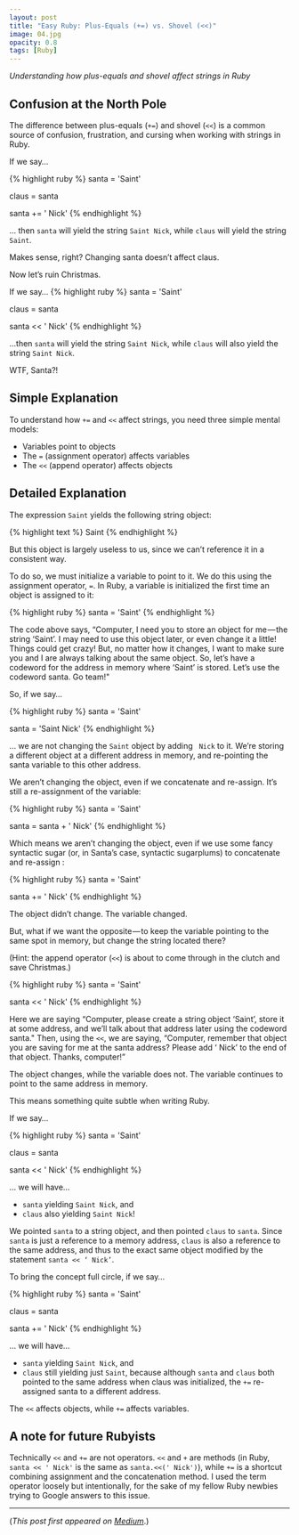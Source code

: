 ```yaml
---
layout: post
title: "Easy Ruby: Plus-Equals (+=) vs. Shovel (<<)"
image: 04.jpg
opacity: 0.8
tags: [Ruby]
---
```


_Understanding how plus-equals and shovel affect strings in Ruby_

## Confusion at the North Pole

The difference between plus-equals (`+=`) and shovel (`<<`) is a common source of confusion, frustration, and cursing when working with strings in Ruby.

If we say…

{% highlight ruby %}
santa = 'Saint'

claus = santa

santa += ' Nick'
{% endhighlight %}

… then `santa` will yield the string `Saint Nick`, while `claus` will yield the string `Saint`.

Makes sense, right? Changing santa doesn’t affect claus.

Now let’s ruin Christmas.

If we say…
{% highlight ruby %}
santa = 'Saint'

claus = santa

santa << ' Nick'
{% endhighlight %}

…then `santa` will yield the string `Saint Nick`, while `claus` will also yield the string `Saint Nick`.

WTF, Santa?!

## Simple Explanation

To understand how `+=` and `<<` affect strings, you need three simple mental models:

* Variables point to objects
* The `=` (assignment operator) affects variables
* The `<<` (append operator) affects objects

## Detailed Explanation

The expression `Saint` yields the following string object:

{% highlight text %}
Saint
{% endhighlight %}

But this object is largely useless to us, since we can’t reference it in a consistent way.

To do so, we must initialize a variable to point to it. We do this using the assignment operator, `=`. In Ruby, a variable is initialized the first time an object is assigned to it:

{% highlight ruby %}
santa = 'Saint'
{% endhighlight %}

The code above says, “Computer, I need you to store an object for me — the string ‘Saint’. I may need to use this object later, or even change it a little! Things could get crazy! But, no matter how it changes, I want to make sure you and I are always talking about the same object. So, let’s have a codeword for the address in memory where ‘Saint’ is stored. Let’s use the codeword santa. Go team!"

So, if we say…

{% highlight ruby %}
santa = 'Saint'

santa = 'Saint Nick'
{% endhighlight %}

… we are not changing the `Saint` object by adding ` Nick` to it. We’re storing a different object at a different address in memory, and re-pointing the santa variable to this other address.

We aren’t changing the object, even if we concatenate and re-assign. It’s still a re-assignment of the variable:

{% highlight ruby %}
santa = 'Saint'

santa = santa + ' Nick'
{% endhighlight %}

Which means we aren’t changing the object, even if we use some fancy syntactic sugar (or, in Santa’s case, syntactic sugarplums) to concatenate and re-assign :

{% highlight ruby %}
santa = 'Saint'

santa += ' Nick'
{% endhighlight %}

The object didn’t change. The variable changed.

But, what if we want the opposite — to keep the variable pointing to the same spot in memory, but change the string located there?

(Hint: the append operator (`<<`) is about to come through in the clutch and save Christmas.)

{% highlight ruby %}
santa = 'Saint'

santa << ' Nick'
{% endhighlight %}

Here we are saying “Computer, please create a string object ‘Saint’, store it at some address, and we’ll talk about that address later using the codeword santa." Then, using the `<<`, we are saying, “Computer, remember that object you are saving for me at the santa address? Please add ‘ Nick’ to the end of that object. Thanks, computer!”

The object changes, while the variable does not. The variable continues to point to the same address in memory.

This means something quite subtle when writing Ruby.

If we say…

{% highlight ruby %}
santa = 'Saint'

claus = santa

santa << ' Nick'
{% endhighlight %}

… we will have…

* `santa` yielding `Saint Nick`, and
* `claus` also yielding `Saint Nick`!

We pointed `santa` to a string object, and then pointed `claus` to `santa`. Since `santa` is just a reference to a memory address, `claus` is also a reference to the same address, and thus to the exact same object modified by the statement `santa << ‘ Nick’`.

To bring the concept full circle, if we say…

{% highlight ruby %}
santa = 'Saint'

claus = santa

santa += ' Nick'
{% endhighlight %}

… we will have…

* `santa` yielding `Saint Nick`, and
* `claus` still yielding just `Saint`, because although `santa` and `claus` both pointed to the same address when claus was initialized, the `+=` re-assigned santa to a different address.

The `<<` affects objects, while `+=` affects variables.


## A note for future Rubyists

Technically `<<` and `+=` are not operators. `<<` and `+` are methods (in Ruby, `santa << ' Nick'` is the same as `santa.<<(' Nick')`), while `+=` is a shortcut combining assignment and the concatenation method. I used the term operator loosely but intentionally, for the sake of my fellow Ruby newbies trying to Google answers to this issue.

---

(_This post first appeared on [Medium](https://medium.com/@AdamLombard/easy-ruby-plus-equals-vs-shovel-6f030875e366)_.)